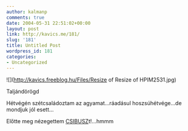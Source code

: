 ```yaml
---
author: kalmanp
comments: true
date: 2004-05-31 22:51:02+00:00
layout: post
link: http://kavics.me/181/
slug: '181'
title: Untitled Post
wordpress_id: 181
categories:
- Uncategorized
---
```


![](http://kavics.freeblog.hu/Files/Resize of Resize of HPIM2531.jpg)




Taljándörögd




Hétvégén szétcsaládoztam az agyamat...ráadásul hoszsúhétvége...de mondjuk jól esett...




Előtte meg nézegettem [CSIBUSZ](http://www.csibusz.hu)t!...hmmm
